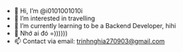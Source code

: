 - 👋 Hi, I’m @i0101001010i
- 👀 I’m interested in travelling
- 🌱 I’m currently learning to be a Backend Developer, hihi
- 💞️ Nhớ ai đó =))))))
- 📫 Contact via email: trinhnghia270903@gmail.com

<!---
i0101001010i/i0101001010i is a ✨ special ✨ repository because its `README.md` (this file) appears on your GitHub profile.
You can click the Preview link to take a look at your changes.
--->
